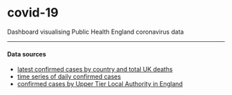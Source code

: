 # covid-19
Dashboard visualising Public Health England coronavirus data

---

#### Data sources

- [latest confirmed cases by country and total UK deaths](https://www.arcgis.com/sharing/rest/content/items/bc8ee90225644ef7a6f4dd1b13ea1d67/data)
- [time series of daily confirmed cases](https://www.arcgis.com/sharing/rest/content/items/e5fd11150d274bebaaf8fe2a7a2bda11/data)
- [confirmed cases by Upper Tier Local Authority in England](https://www.arcgis.com/sharing/rest/content/items/b684319181f94875a6879bbc833ca3a6/data)
